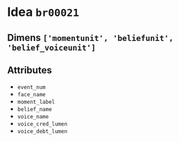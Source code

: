 # Idea `br00021`

## Dimens `['momentunit', 'beliefunit', 'belief_voiceunit']`

## Attributes
- `event_num`
- `face_name`
- `moment_label`
- `belief_name`
- `voice_name`
- `voice_cred_lumen`
- `voice_debt_lumen`
